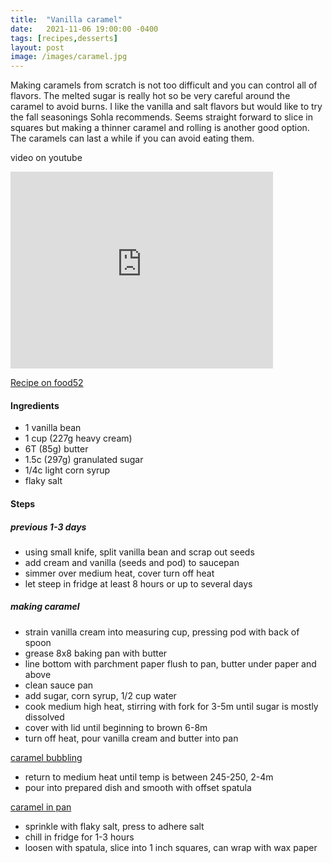 ```yaml
---
title:  "Vanilla caramel"
date:   2021-11-06 19:00:00 -0400
tags: [recipes,desserts]
layout: post
image: /images/caramel.jpg
---
```


Making caramels from scratch is not too difficult and you can control all of flavors.  The melted sugar is really hot
so be very careful around the caramel to avoid burns.  I like the vanilla and salt flavors but would like to try the
fall seasonings Sohla recommends.  Seems straight forward to slice in squares but making a thinner caramel and rolling
is another good option.  The caramels can last a while if you can avoid eating them.

video on youtube
<iframe width="420" height="315" src="https://www.youtube.com/embed/Ip6uLO4yVkA" frameborder="0" allowfullscreen></iframe>

[Recipe on food52](https://food52.com/recipes/86558-salted-vanilla-bean-caramels-recipe?utm_source=YouTube&utm_medium=SocialMarketing&utm_campaign=Editorial)

#### Ingredients
- 1 vanilla bean
- 1 cup (227g heavy cream)
- 6T (85g) butter
- 1.5c (297g) granulated sugar
- 1/4c light corn syrup
- flaky salt

#### Steps
##### previous 1-3 days
- using small knife, split vanilla bean and scrap out seeds
- add cream and vanilla (seeds and pod) to saucepan
- simmer over medium heat, cover turn off heat
- let steep in fridge at least 8 hours or up to several days
##### making caramel
- strain vanilla cream into measuring cup, pressing pod with back of spoon
- grease 8x8 baking pan with butter
- line bottom with parchment paper flush to pan, butter under paper and above
- clean sauce pan
- add sugar, corn syrup, 1/2 cup water
- cook medium high heat, stirring with fork for 3-5m until sugar is mostly dissolved
- cover with lid until beginning to brown 6-8m
- turn off heat, pour vanilla cream and butter into pan

[caramel bubbling](images/caramel1.jpg)

- return to medium heat until temp is between 245-250, 2-4m
- pour into prepared dish and smooth with offset spatula

[caramel in pan](images/caramel2.jpg)

- sprinkle with flaky salt, press to adhere salt
- chill in fridge for 1-3 hours
- loosen with spatula, slice into 1 inch squares, can wrap with wax paper